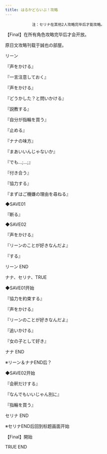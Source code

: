 ```yaml
---
title: はるかどらいぶ！攻略
---
```


                注：セリナ在其他2人攻略完毕后才能攻略。

【Final】在所有角色攻略完毕后才会开放。

原日文攻略刊载于誠也の部屋。



リーン



『声をかける』

『一言注意しておく』

『声をかける』

『どうかした？と問いかける』

『説教する』

『自分が指輪を買う』

『止める』

『ナナの味方』

『まあいいんじゃないか』

『でも…;…;』

『付き合う』

『協力する』

『まずはご機嫌の理由を尋ねる』

◆SAVE01

『断る』

◆SAVE02

『声をかける』

『リーンのことが好きなんだよ』

『する』



リーン END



ナナ、セリナ、TRUE



◆SAVE01开始

『協力を約束する』

『声をかける』

『リーンのことが好きなんだよ』

『追いかける』

『女の子として好き』



ナナ END



※リーン＆ナナEND后？

◆SAVE02开始

『会釈だけする』

『なんでもいいじゃん別に』

『指輪を買う』



セリナ END



※セリナEND后回到标题画面开始

【Final】開始



TRUE END


              
